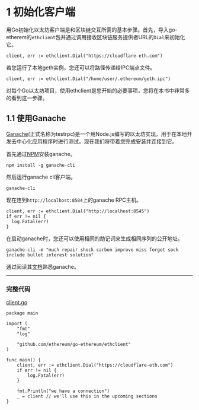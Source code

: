 # 1 初始化客户端

用Go初始化以太坊客户端是和区块链交互所需的基本步骤。首先，导入go-etherem的`ethclient`包并通过调用接收区块链服务提供者URL的`Dial`来初始化它。

```
client, err := ethclient.Dial("https://cloudflare-eth.com")
```

若您运行了本地geth实例，您还可以将路径传递给IPC端点文件。

```
client, err := ethclient.Dial("/home/user/.ethereum/geth.ipc")
```

对每个Go以太坊项目，使用ethclient是您开始的必要事项，您将在本书中非常多的看到这一步骤。

## 1.1 使用Ganache

[Ganache](https://github.com/trufflesuite/ganache-cli)(正式名称为testrpc)是一个用Node.js编写的以太坊实现，用于在本地开发去中心化应用程序时进行测试。现在我们将带着您完成安装并连接到它。

首先通过[NPM](https://www.npmjs.com/package/ganache-cli)安装ganache。

```
npm install -g ganache-cli
```

然后运行ganache cli客户端。

```
ganache-cli
```

现在连到`http://localhost:8584`上的ganache RPC主机。

```
client, err := ethclient.Dial("http://localhost:8545")
if err != nil {
  log.Fatal(err)
}
```

在启动ganache时，您还可以使用相同的助记词来生成相同序列的公开地址。

```
ganache-cli -m "much repair shock carbon improve miss forget sock include bullet interest solution"
```

通过阅读其[文档](http://truffleframework.com/ganache/)熟悉ganache。

---

### 完整代码

[client.go](https://github.com/miguelmota/ethereum-development-with-go-book/blob/master/code/client.go)

```
package main

import (
    "fmt"
    "log"

    "github.com/ethereum/go-ethereum/ethclient"
)

func main() {
    client, err := ethclient.Dial("https://cloudflare-eth.com")
    if err != nil {
        log.Fatal(err)
    }

    fmt.Println("we have a connection")
    _ = client // we'll use this in the upcoming sections
}
```